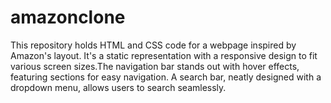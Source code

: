 # amazonclone
This repository holds HTML and CSS code for a webpage inspired by Amazon's layout. It's a static representation with a responsive design to fit various screen sizes.The navigation bar stands out with hover effects, featuring sections for easy navigation. A search bar, neatly designed with a dropdown menu, allows users to search seamlessly.
